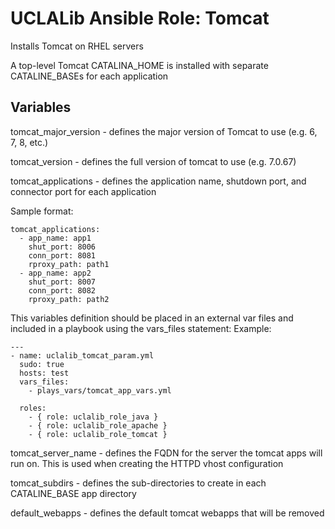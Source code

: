 # UCLALib Ansible Role: Tomcat

Installs Tomcat on RHEL servers

A top-level Tomcat CATALINA_HOME is installed with separate CATALINE_BASEs for each application

## Variables

  tomcat_major_version - defines the major version of Tomcat to use (e.g. 6, 7, 8, etc.)

  tomcat_version - defines the full version of tomcat to use (e.g. 7.0.67)

  tomcat_applications - defines the application name, shutdown port, and connector port for each application

  Sample format:
  ```
  tomcat_applications:
    - app_name: app1
      shut_port: 8006
      conn_port: 8081
      rproxy_path: path1
    - app_name: app2
      shut_port: 8007
      conn_port: 8082
      rproxy_path: path2
  ```
  This variables definition should be placed in an external var files and included in a playbook using the vars_files statement:
  Example:
  ```
  ---
  - name: uclalib_tomcat_param.yml
    sudo: true
    hosts: test
    vars_files:
      - plays_vars/tomcat_app_vars.yml

    roles:
      - { role: uclalib_role_java }
      - { role: uclalib_role_apache }
      - { role: uclalib_role_tomcat }
  ```

  tomcat_server_name - defines the FQDN for the server the tomcat apps will run on. This is used when creating the HTTPD vhost configuration

  tomcat_subdirs - defines the sub-directories to create in each CATALINE_BASE app directory

  default_webapps - defines the default tomcat webapps that will be removed
